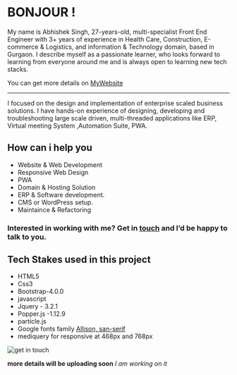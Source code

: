 # BONJOUR !
My name is Abhishek Singh, 27-years-old, multi-specialist Front End Engineer with 3+ years of experience in Health Care, Construction, E-commerce & Logistics, and information & Technology domain, based in Gurgaon. I describe myself as a passionate learner, who looks forward to learning from everyone around me and is always open to learning new tech stacks.


You can get more details on [MyWebsite](https://aviibuzz.github.io/aviibuzz/) 
 ***
 
I focused on the design and implementation of enterprise scaled business solutions. I have hands-on experience of designing, developing and troubleshooting large scale driven, multi-threaded applications like ERP, Virtual meeting System ,Automation Suite, PWA.

## How can i help you

* Website & Web Development
* Responsive Web Design
* PWA
* Domain & Hosting Solution
* ERP &  Software development.
* CMS or WordPress setup.
* Maintaince & Refactoring

### Interested in working with me? Get in [touch](https://aviibuzz.github.io/aviibuzz/#contact) and I’d be happy to talk to you.



## Tech Stakes used in this project
* HTML5
* Css3
* Bootstrap-4.0.0
* javascript 
* Jquery - 3.2.1
* Popper.js -1.12.9
* particle.js 
* Google fonts family [Allison, san-serif ](https://fonts.googleapis.com/css2?family=Allison&display=swap)
* mediquery for responsive at 468px and 768px 

![get in touch](https://drive.google.com/file/d/1FyyNZRfiup5W2uqK5v03PbcUpjl-3Z8u/view?usp=sharing)



**more details will be uploading soon**
_I am working on it_
